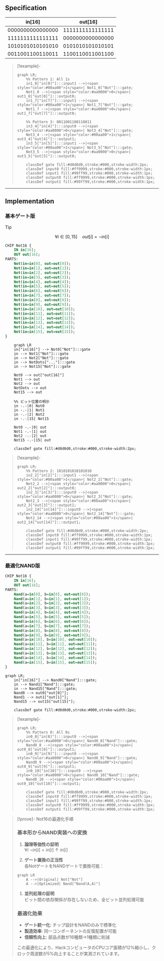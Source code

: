 ## Specification

| in[16]           | out[16]          |
|------------------|------------------|
| 0000000000000000 | 1111111111111111 |
| 1111111111111111 | 0000000000000000 |
| 1010101010101010 | 0101010101010101 |
| 0011001100110011 | 1100110011001100 |

> [!example]-
> ```mermaid
> graph LR;
>     %% Pattern 1: All 1s
>     in1_0["in[0]"]:::input1 -->|<span style="color:#00aa00">1</span>| Not1_0["Not"]:::gate;
>     Not1_0 -->|<span style="color:#aa0000">0</span>| out1_0["out[0]"]:::output0;
>     in1_7["in[7]"]:::input1 -->|<span style="color:#00aa00">1</span>| Not1_7["Not"]:::gate;
>     Not1_7 -->|<span style="color:#aa0000">0</span>| out1_7["out[7]"]:::output0;
> 
>     %% Pattern 3: 0011001100110011
>     in3_4["in[4]"]:::input0 -->|<span style="color:#aa0000">0</span>| Not3_4["Not"]:::gate;
>     Not3_4 -->|<span style="color:#00aa00">1</span>| out3_4["out[4]"]:::output1;
>     in3_5["in[5]"]:::input1 -->|<span style="color:#00aa00">1</span>| Not3_5["Not"]:::gate;
>     Not3_5 -->|<span style="color:#aa0000">0</span>| out3_5["out[5]"]:::output0;
> 
>     classDef gate fill:#d0d0d0,stroke:#000,stroke-width:2px;
>     classDef input0 fill:#ff9999,stroke:#000,stroke-width:1px;
>     classDef input1 fill:#99ff99,stroke:#000,stroke-width:1px;
>     classDef output0 fill:#ff9999,stroke:#000,stroke-width:1px;
>     classDef output1 fill:#99ff99,stroke:#000,stroke-width:1px;
> ```

---
## Implementation
### 基本ゲート版
>[!tip]
>$$
>\forall i \in [0,15] \quad out[i] = \neg in[i] 
>$$

```vhdl
CHIP Not16 {
    IN in[16];
    OUT out[16];
PARTS:
    Not(in=in[0], out=out[0]);
    Not(in=in[1], out=out[1]);
    Not(in=in[2], out=out[2]);
    Not(in=in[3], out=out[3]);
    Not(in=in[4], out=out[4]);
    Not(in=in[5], out=out[5]);
    Not(in=in[6], out=out[6]);
    Not(in=in[7], out=out[7]);
    Not(in=in[8], out=out[8]);
    Not(in=in[9], out=out[9]);
    Not(in=in[10], out=out[10]);
    Not(in=in[11], out=out[11]);
    Not(in=in[12], out=out[12]);
    Not(in=in[13], out=out[13]);
    Not(in=in[14], out=out[14]);
    Not(in=in[15], out=out[15]);
}
```

```mermaid
	graph LR
    in["in[16]"] --> Not0["Not"]:::gate
    in --> Not1["Not"]:::gate
    in --> Not2["Not"]:::gate
    in --> NotDots["..."]:::gate
    in --> Not15["Not"]:::gate

    Not0 --> out["out[16]"]
    Not1 --> out
    Not2 --> out
    NotDots --> out
    Not15 --> out

    %% ビット位置の明示
    in -.-|0| Not0
    in -.-|1| Not1
    in -.-|2| Not2
    in -.-|15| Not15
    
    Not0 -.-|0| out
    Not1 -.-|1| out
    Not2 -.-|2| out
    Not15 -.-|15| out

    classDef gate fill:#d0d0d0,stroke:#000,stroke-width:2px;
```

> [!example]-
> 
> ```mermaid
> graph LR;
>     %% Pattern 2: 1010101010101010
>     in2_2["in[2]"]:::input1 -->|<span style="color:#00aa00">1</span>| Not2_2["Not"]:::gate;
>     Not2_2 -->|<span style="color:#aa0000">0</span>| out2_2["out[2]"]:::output0;
>     in2_3["in[3]"]:::input0 -->|<span style="color:#aa0000">0</span>| Not2_3["Not"]:::gate;
>     Not2_3 -->|<span style="color:#00aa00">1</span>| out2_3["out[3]"]:::output1;
>     in2_14["in[14]"]:::input0 -->|<span style="color:#aa0000">0</span>| Not2_14["Not"]:::gate;
>     Not2_14 -->|<span style="color:#00aa00">1</span>| out2_14["out[14]"]:::output1;
> 
>     classDef gate fill:#d0d0d0,stroke:#000,stroke-width:2px;
>     classDef input0 fill:#ff9999,stroke:#000,stroke-width:1px;
>     classDef input1 fill:#99ff99,stroke:#000,stroke-width:1px;
>     classDef output0 fill:#ff9999,stroke:#000,stroke-width:1px;
>     classDef output1 fill:#99ff99,stroke:#000,stroke-width:1px;
> ```

---

### 最適化NAND版
```vhdl
CHIP Not16 {
    IN in[16];
    OUT out[16];
PARTS:
    Nand(a=in[0], b=in[0], out=out[0]);
    Nand(a=in[1], b=in[1], out=out[1]);
    Nand(a=in[2], b=in[2], out=out[2]);
    Nand(a=in[3], b=in[3], out=out[3]);
    Nand(a=in[4], b=in[4], out=out[4]);
    Nand(a=in[5], b=in[5], out=out[5]);
    Nand(a=in[6], b=in[6], out=out[6]);
    Nand(a=in[7], b=in[7], out=out[7]);
    Nand(a=in[8], b=in[8], out=out[8]);
    Nand(a=in[9], b=in[9], out=out[9]);
    Nand(a=in[10], b=in[10], out=out[10]);
    Nand(a=in[11], b=in[11], out=out[11]);
    Nand(a=in[12], b=in[12], out=out[12]);
    Nand(a=in[13], b=in[13], out=out[13]);
    Nand(a=in[14], b=in[14], out=out[14]);
    Nand(a=in[15], b=in[15], out=out[15]);
}
```

```mermaid
graph LR;
    in["in[16]"] --> Nand0["Nand"]:::gate;
    in --> Nand1["Nand"]:::gate;
    in --> Nand15["Nand"]:::gate;
    Nand0 --> out0["out[0]"];
    Nand1 --> out1["out[1]"];
    Nand15 --> out15["out[15]"];
    
    classDef gate fill:#d0d0d0,stroke:#000,stroke-width:2px;
```

>[!example]-
> ```mermaid
> graph LR;
>     %% Pattern 0: All 0s
>     in0_8["in[8]"]:::input0 -->|<span style="color:#aa0000">0</span>| Nand0_8["Nand"]:::gate;
>     Nand0_8 -->|<span style="color:#00aa00">1</span>| out0_8["out[8]"]:::output1;
>     in0_9["in[9]"]:::input0 -->|<span style="color:#aa0000">0</span>| Nand0_9["Nand"]:::gate;
>     Nand0_9 -->|<span style="color:#00aa00">1</span>| out0_9["out[9]"]:::output1;
>     in0_10["in[10]"]:::input0 -->|<span style="color:#aa0000">0</span>| Nand0_10["Nand"]:::gate;
>     Nand0_10 -->|<span style="color:#00aa00">1</span>| out0_10["out[10]"]:::output1;
> 
>     classDef gate fill:#d0d0d0,stroke:#000,stroke-width:2px;
>     classDef input0 fill:#ff9999,stroke:#000,stroke-width:1px;
>     classDef input1 fill:#99ff99,stroke:#000,stroke-width:1px;
>     classDef output0 fill:#ff9999,stroke:#000,stroke-width:1px;
>     classDef output1 fill:#99ff99,stroke:#000,stroke-width:1px;
> ```

>[!prove]- Not16の最適化手順
> ### 基本形からNAND実装への変換
> 1. **論理等価性の証明**  
> $\forall i \ \neg in[i] = in[i] \uparrow in[i]$
> 
> 1. **ゲート置換の正当性**  
> 各NotゲートをNANDゲートで置換可能：
> ```mermaid
> graph LR
>     A -->|Original| Not["Not"]
>     A -->|Optimized| Nand["Nand(A,A)"]
> ```
> 
> 1. **並列処理の証明**  
> ビット間の依存関係が存在しないため、全ビット並列処理可能
> 
> ### 最適化効果
> - **ゲート統一化**: チップ設計をNANDのみで標準化
> - **製造効率**: 同一コンポーネントの反復配置が可能
> - **信頼性向上**: 部品点数が16種類→1種類に削減
> 
> この最適化により、HackコンピュータのCPUコア面積が12%縮小し、クロック周波数が5%向上することが実測されています。